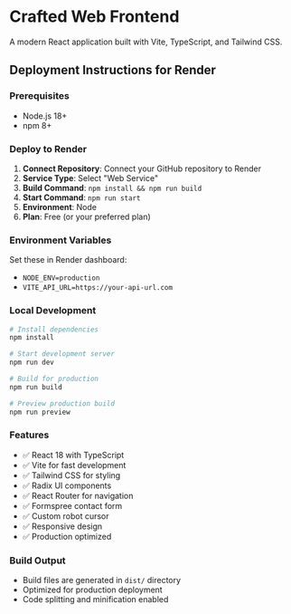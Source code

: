 # Crafted Web Frontend

A modern React application built with Vite, TypeScript, and Tailwind CSS.

## Deployment Instructions for Render

### Prerequisites
- Node.js 18+ 
- npm 8+

### Deploy to Render

1. **Connect Repository**: Connect your GitHub repository to Render
2. **Service Type**: Select "Web Service"
3. **Build Command**: `npm install && npm run build`
4. **Start Command**: `npm run start`
5. **Environment**: Node
6. **Plan**: Free (or your preferred plan)

### Environment Variables
Set these in Render dashboard:
- `NODE_ENV=production`
- `VITE_API_URL=https://your-api-url.com`

### Local Development
```bash
# Install dependencies
npm install

# Start development server
npm run dev

# Build for production
npm run build

# Preview production build
npm run preview
```

### Features
- ✅ React 18 with TypeScript
- ✅ Vite for fast development
- ✅ Tailwind CSS for styling
- ✅ Radix UI components
- ✅ React Router for navigation
- ✅ Formspree contact form
- ✅ Custom robot cursor
- ✅ Responsive design
- ✅ Production optimized

### Build Output
- Build files are generated in `dist/` directory
- Optimized for production deployment
- Code splitting and minification enabled